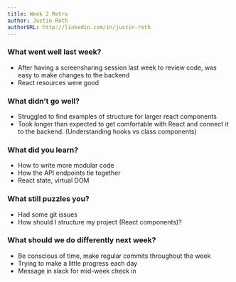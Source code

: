 ```yaml
---
title: Week 2 Retro
author: Justin Roth
authorURL: http://linkedin.com/in/justin-roth
---
```


### What went well last week?
- After having a screensharing session last week to review code, was easy to make changes to the backend
- React resources were good

### What didn’t go well?
- Struggled to find examples of structure for larger react components
- Took longer than expected to get comfortable with React and connect it to the backend. (Understanding hooks vs class components)

### What did you learn?
- How to write more modular code
- How the API endpoints tie together
- React state, virtual DOM

### What still puzzles you?
- Had some git issues
- How should I structure my project (React components)?

### What should we do differently next week?
- Be conscious of time, make regular commits throughout the week
- Trying to make a little progress each day
- Message in slack for mid-week check in